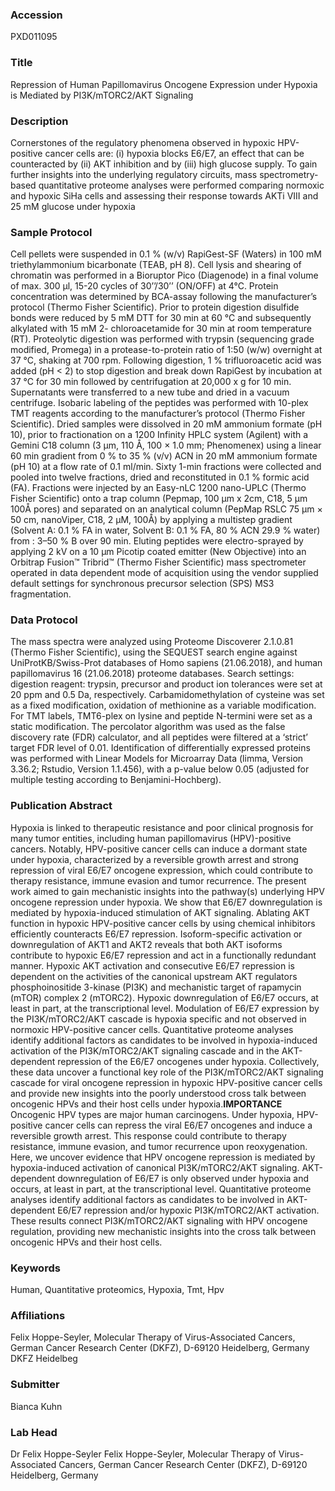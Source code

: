 ### Accession
PXD011095

### Title
Repression of Human Papillomavirus Oncogene Expression under Hypoxia is Mediated by PI3K/mTORC2/AKT Signaling

### Description
Cornerstones of the regulatory phenomena observed in hypoxic HPV-positive cancer cells are: (i) hypoxia blocks E6/E7, an effect that can be counteracted by (ii) AKT inhibition and by (iii) high glucose supply. To gain further insights into the underlying regulatory circuits, mass spectrometry-based quantitative proteome analyses were performed comparing normoxic and hypoxic SiHa cells and assessing their response towards AKTi VIII and 25 mM glucose under hypoxia

### Sample Protocol
Cell pellets were suspended in 0.1 % (w/v) RapiGest-SF (Waters) in 100 mM triethylammonium bicarbonate (TEAB, pH 8). Cell lysis and shearing of chromatin was performed in a Bioruptor Pico (Diagenode) in a final volume of max. 300 µl, 15-20 cycles of 30’’/30’’ (ON/OFF) at 4°C. Protein concentration was determined by BCA-assay following the manufacturer’s protocol (Thermo Fisher Scientific). Prior to protein digestion disulfide bonds were reduced by 5 mM DTT for 30 min at 60 °C and subsequently alkylated with 15 mM 2- chloroacetamide for 30 min at room temperature (RT). Proteolytic digestion was performed with trypsin (sequencing grade modified, Promega) in a protease-to-protein ratio of 1:50 (w/w) overnight at 37 °C, shaking at 700 rpm. Following digestion, 1 % trifluoroacetic acid was added (pH < 2) to stop digestion and break down RapiGest by incubation at 37 °C for 30 min followed by centrifugation at 20,000 x g for 10 min. Supernatants were transferred to a new tube and dried in a vacuum centrifuge. Isobaric labeling of the peptides was performed with 10-plex TMT reagents according to the manufacturer’s protocol (Thermo Fisher Scientific).  Dried samples were dissolved in 20 mM ammonium formate (pH 10), prior  to fractionation on a 1200 Infinity HPLC system (Agilent) with a Gemini C18 column (3 µm, 110 Å, 100 × 1.0 mm; Phenomenex) using a linear 60 min gradient from 0 % to 35 % (v/v) ACN in 20 mM ammonium formate (pH 10) at a flow rate of 0.1 ml/min. Sixty 1-min fractions were collected and pooled into twelve fractions, dried and reconstituted in 0.1 % formic acid (FA). Fractions were injected by an Easy-nLC 1200 nano-UPLC (Thermo Fisher Scientific) onto a trap column (Pepmap, 100 μm x 2cm, C18, 5 μm 100Å pores) and separated on an analytical column (PepMap RSLC  75 μm × 50 cm, nanoViper, C18, 2 µM, 100Å) by applying a  multistep gradient (Solvent A: 0.1 % FA in water, Solvent B: 0.1 % FA, 80 % ACN 29.9 % water) from : 3–50 % B over 90 min. Eluting peptides were electro-sprayed by applying 2 kV on a 10 µm Picotip coated emitter (New Objective) into an Orbitrap Fusion™ Tribrid™ (Thermo Fisher Scientific) mass spectrometer operated in data dependent mode of acquisition using the vendor supplied default settings for synchronous precursor selection (SPS) MS3 fragmentation.

### Data Protocol
The mass spectra were analyzed using Proteome Discoverer 2.1.0.81 (Thermo Fisher Scientific), using the SEQUEST search engine against UniProtKB/Swiss-Prot databases of Homo sapiens (21.06.2018), and human papillomavirus 16 (21.06.2018) proteome databases. Search settings: digestion reagent: trypsin, precursor and product ion tolerances were set at 20 ppm and 0.5 Da, respectively. Carbamidomethylation of cysteine was set as a fixed modification, oxidation of methionine as a variable modification. For TMT labels, TMT6-plex on lysine and peptide N-termini were set as a static modification. The percolator algorithm was used as the false discovery rate (FDR) calculator, and all peptides were filtered at a ‘strict’ target FDR level of 0.01. Identification of differentially expressed proteins was performed with Linear Models for Microarray Data (limma, Version 3.36.2; Rstudio, Version 1.1.456), with a p-value below 0.05 (adjusted for multiple testing according to Benjamini-Hochberg).

### Publication Abstract
Hypoxia is linked to therapeutic resistance and poor clinical prognosis for many tumor entities, including human papillomavirus (HPV)-positive cancers. Notably, HPV-positive cancer cells can induce a dormant state under hypoxia, characterized by a reversible growth arrest and strong repression of viral E6/E7 oncogene expression, which could contribute to therapy resistance, immune evasion and tumor recurrence. The present work aimed to gain mechanistic insights into the pathway(s) underlying HPV oncogene repression under hypoxia. We show that E6/E7 downregulation is mediated by hypoxia-induced stimulation of AKT signaling. Ablating AKT function in hypoxic HPV-positive cancer cells by using chemical inhibitors efficiently counteracts E6/E7 repression. Isoform-specific activation or downregulation of AKT1 and AKT2 reveals that both AKT isoforms contribute to hypoxic E6/E7 repression and act in a functionally redundant manner. Hypoxic AKT activation and consecutive E6/E7 repression is dependent on the activities of the canonical upstream AKT regulators phosphoinositide 3-kinase (PI3K) and mechanistic target of rapamycin (mTOR) complex 2 (mTORC2). Hypoxic downregulation of E6/E7 occurs, at least in part, at the transcriptional level. Modulation of E6/E7 expression by the PI3K/mTORC2/AKT cascade is hypoxia specific and not observed in normoxic HPV-positive cancer cells. Quantitative proteome analyses identify additional factors as candidates to be involved in hypoxia-induced activation of the PI3K/mTORC2/AKT signaling cascade and in the AKT-dependent repression of the E6/E7 oncogenes under hypoxia. Collectively, these data uncover a functional key role of the PI3K/mTORC2/AKT signaling cascade for viral oncogene repression in hypoxic HPV-positive cancer cells and provide new insights into the poorly understood cross talk between oncogenic HPVs and their host cells under hypoxia.<b>IMPORTANCE</b> Oncogenic HPV types are major human carcinogens. Under hypoxia, HPV-positive cancer cells can repress the viral E6/E7 oncogenes and induce a reversible growth arrest. This response could contribute to therapy resistance, immune evasion, and tumor recurrence upon reoxygenation. Here, we uncover evidence that HPV oncogene repression is mediated by hypoxia-induced activation of canonical PI3K/mTORC2/AKT signaling. AKT-dependent downregulation of E6/E7 is only observed under hypoxia and occurs, at least in part, at the transcriptional level. Quantitative proteome analyses identify additional factors as candidates to be involved in AKT-dependent E6/E7 repression and/or hypoxic PI3K/mTORC2/AKT activation. These results connect PI3K/mTORC2/AKT signaling with HPV oncogene regulation, providing new mechanistic insights into the cross talk between oncogenic HPVs and their host cells.

### Keywords
Human, Quantitative proteomics, Hypoxia, Tmt, Hpv

### Affiliations
Felix Hoppe-Seyler, Molecular Therapy of Virus-Associated Cancers, German Cancer Research Center (DKFZ), D-69120 Heidelberg, Germany
DKFZ Heidelbeg

### Submitter
Bianca Kuhn

### Lab Head
Dr Felix Hoppe-Seyler
Felix Hoppe-Seyler, Molecular Therapy of Virus-Associated Cancers, German Cancer Research Center (DKFZ), D-69120 Heidelberg, Germany


